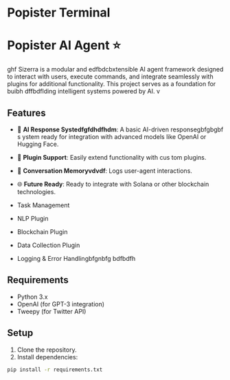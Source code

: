   # Popister Terminal
# Popister AI Agent ⭐️  
ghf
Sizerra is a modular and edfbdcbxtensible AI agent framework designed to  interact with users, execute commands, and integrate seamlessly with plugins for additional functionality. This project serves as a foundation for buibh dffbdflding intelligent systems powered by AI.
v
## Features  
- 🤖 **AI Response Systedfgfdhdfhdm**: A basic AI-driven responsegbfgbgbf s ystem ready for integration with advanced models like OpenAI or Hugging Face. 
- 🔗 **Plugin Support**: Easily extend functionality with cus tom plugins.
- 📒 **Conversation Memoryvdvdf**: Logs user-agent interactions.
- 🌐 **Future Ready**: Ready to integrate with Solana or other blockchain technologies.

- Task Management
- NLP Plugin
- Blockchain Plugin
- Data Collection Plugin
- Logging & Error Handlingbfgnbfg
bdfbdfh
## Requirements

- Python 3.x
- OpenAI (for GPT-3 integration)
- Tweepy (for Twitter API)

## Setup

1. Clone the repository.
2. Install dependencies:

```bash
pip install -r requirements.txt
